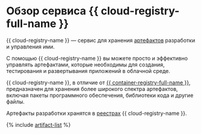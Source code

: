 # Обзор сервиса {{ cloud-registry-full-name }}

{{ cloud-registry-name }} — сервис для хранения [артефактов](artifacts.md) разработки и управления ими.

С помощью {{ cloud-registry-name }} вы можете просто и эффективно управлять артефактами, которые необходимы для создания, тестирования и развертывания приложений в облачной среде.

{{ cloud-registry-name }}, в отличие от [{{ container-registry-full-name }}](../../container-registry/concepts/index.md), предназначен для хранения более широкого спектра артефактов, включая пакеты программного обеспечения, библиотеки кода и другие файлы.

Артефакты разработки хранятся в [реестрах](registry.md) {{ cloud-registry-name }}.

{% include [artifact-list](../../_includes/cloud-registry/artifacts-list.md) %}